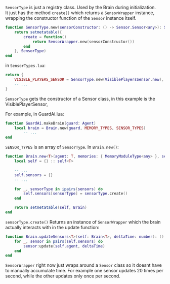 `SensorType` is just a registry class. Used by the Brain during initialization.<br/>
It just has the method `create()` which returns a `SensorWrapper` instance, wrapping the
constructor function of the `Sensor` instance itself.

```lua
function SensorType.new(sensorConstructor: () -> Sensor.Sensor<any>): SensorType<any>
	return setmetatable({
		create = function()
			return SensorWrapper.new(sensorConstructor())
		end
	}, SensorType)
end
```

in `SensorTypes.lua`:

```lua
return {
	VISIBLE_PLAYERS_SENSOR = SensorType.new(VisiblePlayersSensor.new),
	-- ...
}
```

`SensorType` gets the constructor of a Sensor class, in this example is the VisiblePlayerSensor,


For example, in GuardAi.lua:

```lua
function GuardAi.makeBrain(guard: Agent)
	local brain = Brain.new(guard, MEMORY_TYPES, SENSOR_TYPES)
		-- ...
end
```

`SENSOR_TYPES` is an array of `SensorType`. In `Brain.new()`:

```lua
function Brain.new<T>(agent: T, memories: { MemoryModuleType<any> }, sensors: { SensorType<T> } ): Brain<T>
	local self = {} :: self<T>

	-- ...
	self.sensors = {}
	-- ...

	for _, sensorType in ipairs(sensors) do
		self.sensors[sensorType] = sensorType.create()
	end

	return setmetatable(self, Brain)
end
```

`sensorType.create()` Returns an instance of `SensorWrapper` which the brain actually interacts with in the
update function:

```lua
function Brain.updateSensors<T>(self: Brain<T>, deltaTime: number): ()
	for _, sensor in pairs(self.sensors) do
		sensor:update(self.agent, deltaTime)
	end
end
```

`SensorWrapper` right now just wraps around a `Sensor` class so it doesnt have to manually accumulate time.
For example one sensor updates 20 times per second, while the other updates only once per second.